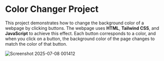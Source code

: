 # Color Changer Project

This project demonstrates how to change the background color of a webpage by clicking buttons. The webpage uses **HTML**, **Tailwind CSS**, and **JavaScript** to achieve this effect. Each button corresponds to a color, and when you click on a button, the background color of the page changes to match the color of that button.


![Screenshot 2025-07-08 001412](https://github.com/user-attachments/assets/68842591-bcf5-498e-8832-91d66d700f4a)
